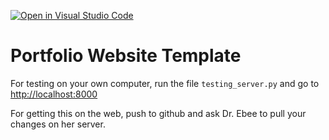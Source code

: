 [![Open in Visual Studio Code](https://classroom.github.com/assets/open-in-vscode-2e0aaae1b6195c2367325f4f02e2d04e9abb55f0b24a779b69b11b9e10269abc.svg)](https://classroom.github.com/online_ide?assignment_repo_id=19503947&assignment_repo_type=AssignmentRepo)
# Portfolio Website Template

For testing on your own computer, run the file `testing_server.py` and go to [http://localhost:8000](http://localhost:8000)

For getting this on the web, push to github and ask Dr. Ebee to pull your changes on her server.